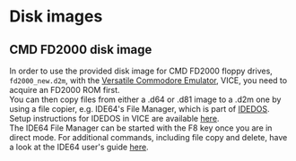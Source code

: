 # Disk images

## CMD FD2000 disk image
In order to use the provided disk image for CMD FD2000 floppy drives, `fd2000_new.d2m`, with the [Versatile Commodore Emulator](http://vice-emu.sourceforge.net), VICE, you need to acquire an FD2000 ROM first.\
You can then copy files from either a .d64 or .d81 image to a .d2m one by using a file copier, e.g. IDE64's File Manager, which is part of [IDEDOS](http://idedos.ide64.org).\
Setup instructions for IDEDOS in VICE are available [here](http://www.ide64.org/vice_ide64_howto_rev2.txt).\
The IDE64 File Manager can be started with the F8 key once you are in direct mode. For additional commands, including file copy and delete, have a look at the IDE64 user's guide [here](http://www.ide64.org/down.html).